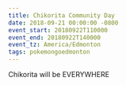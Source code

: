 ```yaml
---
title: Chikorita Community Day
date: 2018-09-21 00:00:00 -0800
event_start: 20180922T110000
event_end: 20180922T140000
event_tz: America/Edmonton
tags: pokemongoedmonton
---
```

Chikorita will be EVERYWHERE